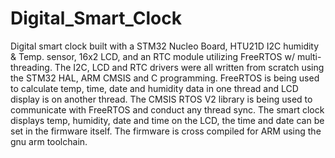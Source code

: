 # Digital_Smart_Clock
Digital smart clock built with a STM32 Nucleo Board, HTU21D I2C humidity &amp; Temp. sensor, 16x2 LCD, and an RTC module utilizing FreeRTOS w/ multi-threading. The I2C, LCD and RTC drivers were all written from scratch using the STM32 HAL, ARM CMSIS and C programming. FreeRTOS is being used to calculate temp, time, date and humidity data in one thread and LCD display is on another thread. The CMSIS RTOS V2 library is being used to communicate with FreeRTOS and conduct any thread sync. The smart clock displays temp, humidity, date and time on the LCD, the time and date can be set in the firmware itself. The firmware is cross compiled for ARM using the gnu arm toolchain.
